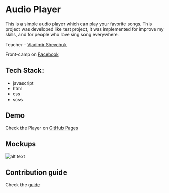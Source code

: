 # Audio Player

This is a simple audio player which can play your favorite songs. This project was developed like test project, it was implemented for improve my skills, and for people who love sing song everywhere.

Teacher - [Vladimir Shevchuk](https://github.com/dosandk)

Front-camp on [Facebook](https://www.facebook.com/groups/270300106928894/)

## Tech Stack:

* javascript
* html
* css
* scss

## Demo

Check the Player on  [GitHub Pages](https://romanpashnitskyi.github.io/)

## Mockups

![alt text](https://s3.amazonaws.com/assets.mockflow.com/app/wireframepro/company/C1b0d87d06bd149efb70bd03ef90ee1c6/projects/M6b76c048ddbfc102045475d5b96545281539637856452/pages/100993d480a7435ca91d8a4ff3c258a5/image/100993d480a7435ca91d8a4ff3c258a5.png)

## Contribution guide

Check the [guide](https://github.com/romanPashnitskyi/audio-player/blob/master/Contributing.md)
